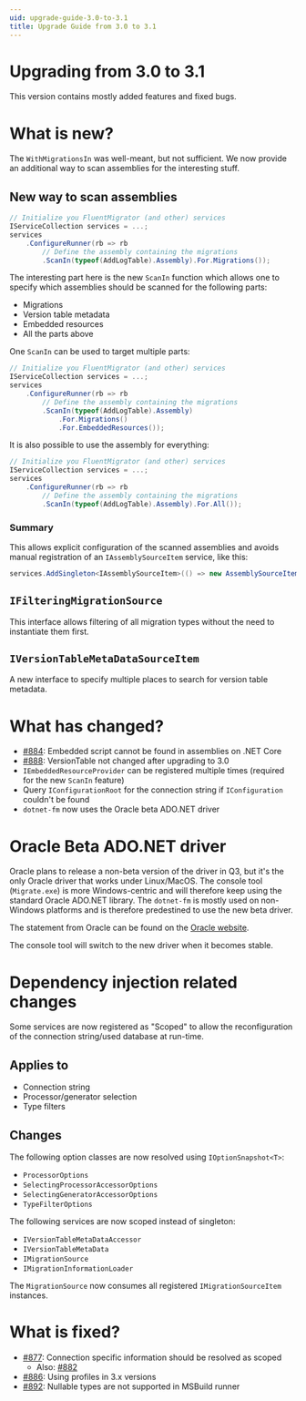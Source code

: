```yaml
---
uid: upgrade-guide-3.0-to-3.1
title: Upgrade Guide from 3.0 to 3.1
---
```


# Upgrading from 3.0 to 3.1

This version contains mostly added features and fixed bugs.

# What is new?

The `WithMigrationsIn` was well-meant, but not sufficient. We now
provide an additional way to scan assemblies for the interesting
stuff.

## New way to scan assemblies

```cs
// Initialize you FluentMigrator (and other) services
IServiceCollection services = ...;
services
    .ConfigureRunner(rb => rb
        // Define the assembly containing the migrations
        .ScanIn(typeof(AddLogTable).Assembly).For.Migrations());
```

The interesting part here is the new `ScanIn` function which allows
one to specify which assemblies should be scanned for the following
parts:

- Migrations
- Version table metadata
- Embedded resources
- All the parts above

One `ScanIn` can be used to target multiple parts:

```cs
// Initialize you FluentMigrator (and other) services
IServiceCollection services = ...;
services
    .ConfigureRunner(rb => rb
        // Define the assembly containing the migrations
        .ScanIn(typeof(AddLogTable).Assembly)
            .For.Migrations()
            .For.EmbeddedResources());
```

It is also possible to use the assembly for everything:

```cs
// Initialize you FluentMigrator (and other) services
IServiceCollection services = ...;
services
    .ConfigureRunner(rb => rb
        // Define the assembly containing the migrations
        .ScanIn(typeof(AddLogTable).Assembly).For.All());
```

### Summary

This allows explicit configuration of the scanned assemblies
and avoids manual registration of an `IAssemblySourceItem` service, like this:

```cs
services.AddSingleton<IAssemblySourceItem>(() => new AssemblySourceItem(GetType().Assembly));
```

## `IFilteringMigrationSource`

This interface allows filtering of all migration types without the need to instantiate them first.

## `IVersionTableMetaDataSourceItem`

A new interface to specify multiple places to search for version table metadata.

# What has changed?

- [#884](https://github.com/fluentmigrator/fluentmigrator/issues/884): Embedded script cannot be found in assemblies on .NET Core
- [#888](https://github.com/fluentmigrator/fluentmigrator/issues/888): VersionTable not changed after upgrading to 3.0
- `IEmbeddedResourceProvider` can be registered multiple times (required for the new `ScanIn` feature)
- Query `IConfigurationRoot` for the connection string if `IConfiguration` couldn't be found
- `dotnet-fm` now uses the Oracle beta ADO.NET driver

# Oracle Beta ADO.NET driver

Oracle plans to release a non-beta version of the driver in Q3, but
it's the only Oracle driver that works under Linux/MacOS. The console
tool (`Migrate.exe`) is more Windows-centric and will therefore keep
using the standard Oracle ADO.NET library. The `dotnet-fm` is mostly
used on non-Windows platforms and is therefore predestined to use
the new beta driver.

The statement from Oracle can be found on the
[Oracle website](http://www.oracle.com/technetwork/topics/dotnet/tech-info/odpnet-dotnet-ef-core-sod-4395108.pdf).

The console tool will switch to the new driver when it becomes stable.

# Dependency injection related changes

Some services are now registered as "Scoped" to allow the reconfiguration
of the connection string/used database at run-time.

## Applies to

- Connection string
- Processor/generator selection
- Type filters

## Changes

The following option classes are now resolved using `IOptionSnapshot<T>`:

- `ProcessorOptions`
- `SelectingProcessorAccessorOptions`
- `SelectingGeneratorAccessorOptions`
- `TypeFilterOptions`

The following services are now scoped instead of singleton:

- `IVersionTableMetaDataAccessor`
- `IVersionTableMetaData`
- `IMigrationSource`
- `IMigrationInformationLoader`

The `MigrationSource` now consumes all registered `IMigrationSourceItem` instances.

# What is fixed?

- [#877](https://github.com/fluentmigrator/fluentmigrator/issues/877): Connection specific information should be resolved as scoped
    - Also: [#882](https://github.com/fluentmigrator/fluentmigrator/issues/882)
- [#886](https://github.com/fluentmigrator/fluentmigrator/issues/886): Using profiles in 3.x versions
- [#892](https://github.com/fluentmigrator/fluentmigrator/issues/892): Nullable types are not supported in MSBuild runner
